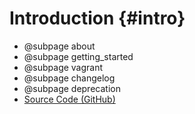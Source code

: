 # Introduction {#intro}

- @subpage about
- @subpage getting_started
- @subpage vagrant
- @subpage changelog
- @subpage deprecation
- [Source Code (GitHub)](https://github.com/spdk/spdk)
